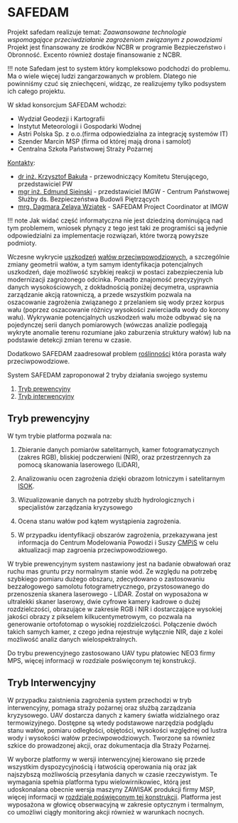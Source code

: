 # SAFEDAM

Projekt safedam realizuje temat:
*Zaawansowane technologie wspomagające przeciwdziałanie zagrożeniom związanym z powodziami*
Projekt jest finansowany ze środków NCBR w programie Bezpieczeństwo i Obronność.
Excento również dostaje finansowanie z NCBR.

!!! note
    Safedam jest to system który kompleksowo podchodzi do problemu.
    Ma o wiele więcej ludzi zangarzowanych w problem. 
    Dlatego nie powinniśmy czuć się zniechęceni, widząc, ze realizujemy tylko podsystem ich całego projektu.



W skład konsorcjum SAFEDAM wchodzi:

- Wydział Geodezji i Kartografii
- Instytut Meteorologii i Gospodarki Wodnej
- Astri Polska Sp. z o.o.(firma odpowiedzialna za integrację systemów IT)
- Szender Marcin MSP (firma od której mają drona i samolot)
- Centralna Szkoła Państwowej Straży Pożarnej

[Kontakty](https://www.safedam.gik.pw.edu.pl/Wykonawcy):

- [dr inż. Krzysztof Bakuła](http://www.gik.pw.edu.pl/index.php/kontakt-pracownicy/21-zaklad-fotogrametrii-i-teledetekcji-2/108-dr-inz-krzysztof-bakula) - przewodniczący Komitetu Sterującego, przedstawiciel PW 
- [mgr inż. Edmund Sieinski](http://www.imgw.pl/dzialalnosc-imgw-pib/struktura-organizacyjna/komorki-organizacyjne-2/oddzial-morski-w-gdyni/) - przedstawiciel IMGW - Centrum Państwowej Służby ds. Bezpieczeństwa Budowli Piętrzących
- [mrg. Dagmara Zelaya Wziątek](https://www.linkedin.com/in/dagmara-zelaya-wziątek-41938a61) - SAFEDAM Project Coordinator at IMGW

!!! note
    Jak widać część informatyczna nie jest dziedziną dominującą nad tym problemem, wniosek płynący z tego jest taki ze programiści są jedynie odpowiedzialni za implementacje rozwiązań, które tworzą powyższe podmioty. 

Wczesne wykrycie [uszkodzeń](levees.md#uszkodzenia) [wałów przeciwpowodziowych](levees.md), a szczególnie zmiany geometrii wałów, a tym samym identyfikacja potencjalnych uszkodzeń, daje możliwość szybkiej reakcji w postaci zabezpieczenia lub modernizacji zagrożonego odcinka. Ponadto znajomość precyzyjnych danych wysokościowych, z dokładnością poniżej decymetra, usprawnia zarządzanie akcją ratowniczą, a przede wszystkim pozwala na oszacowanie zagrożenia związanego z przelaniem się wody przez korpus wału (poprzez oszacowanie różnicy wysokości zwierciadła wody do korony wału). Wykrywanie potencjalnych uszkodzeń wału może odbywać się na pojedynczej serii danych pomiarowych (wówczas analizie podlegają wykryte anomalie terenu rozumiane jako zaburzenia struktury wałów) lub na podstawie detekcji zmian terenu w czasie.

Dodatkowo SAFEDAM zaadresował problem [roślinności](vegetation.md) która porasta wały przeciwpowodziowe. 

System SAFEDAM zaproponował 2 tryby działania swojego systemu

1. [Tryb prewencyjny](#tryb-prewencyjny)
2. [Tryb interwencyjny](#tryb-interwencyjny)

## Tryb prewencyjny

W tym trybie platforma pozwala na:

1. Zbieranie danych pomiarów satelitarnych, kamer fotogramatycznych (zakres RGB), bliskiej podczerwieni (NIR), oraz przestrzennych za pomocą skanowania laserowego (LiDAR), 

2. Analizowaniu ocen zagrożenia dzięki obrazom lotniczym i satelitarnym [ISOK](https://isokmapy.kzgw.gov.pl/imap_rzgw/Imgp.html).

3. Wizualizowanie danych na potrzeby służb hydrologicznych i specjalistów zarządzania kryzysowego

4. Ocena stanu wałów pod kątem wystąpienia zagrożenia.

5. W przypadku identyfikacji obszarów zagrożenia, przekazywana jest informacja do Centrum Modelowania Powodzi i Suszy [CMPiS](http://baltyk.pogodynka.pl/index.php?page=2&subpage=59) w celu aktualizacji map zagroenia przeciwpowodziowego. 

W trybie prewencyjnym system nastawiony jest na badanie obwałowań oraz ruchu mas gruntu przy normalnym stanie wód. Ze względu na potrzebę szybkiego pomiaru dużego obszaru, zdecydowano o zastosowaniu bezzałogowego samolotu fotogrametrycznego, przystosowanego do przenoszenia skanera laserowego - LIDAR. Został on wyposażona w ultralekki skaner laserowy, dwie cyfrowe kamery kadrowe o dużej rozdzielczości, obrazujące w zakresie RGB i NIR i dostarczające wysokiej jakości obrazy z pikselem kilkucentymetrowym, co pozwala na generowanie ortofotomap o wysokiej rozdzielczości. Połączenie dwóch takich samych kamer, z czego jedna rejestruje wyłącznie NIR, daje z kolei możliwość analiz danych wielospektralnych. 

Do trybu prewencyjnego zastosowano UAV typu płatowiec NEO3 firmy MPS, więcej informacji w rozdziale poświęconym tej konstrukcji.

## Tryb Interwencyjny

W przypadku zaistnienia zagrożenia system przechodzi w tryb interwencyjny, pomaga straży pożarnej oraz służbą zarządzania kryzysowego. UAV dostarcza danych z kamery światła widzialnego oraz termowizyjnego. Dostępne są wtedy podstawowe narzędzia podglądu stanu wałów, pomiaru odległości, objętości, wysokości względnej od lustra wody i wysokości wałów przeciwpowodziowych. Tworzone sa równiez szkice do prowadzonej akcji, oraz dokumentacja dla Straży Pożarnej.

W wyborze platformy w wersji interwencyjnej kierowano się przede wszystkim dyspozycyjnością i łatwością operowania nią oraz jak najszybszą możliwością przesyłania danych w czasie rzeczywistym. Te wymagania spełnia platforma typu wielowirnikowiec, którą jest udoskonalana obecnie wersja maszyny ZAWISAK produkcji firmy MSP, więcej informacji w [rozdziale poświęconym tej konstrukcji](zawisak.md). Platforma jest wyposażona w głowicę obserwacyjną w zakresie optycznym i termalnym, co umożliwi ciągły monitoring akcji również w warunkach nocnych.

